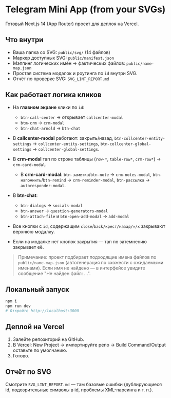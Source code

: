 
# Telegram Mini App (from your SVGs)

Готовый Next.js 14 (App Router) проект для деплоя на Vercel.

## Что внутри

- Ваша папка со SVG: `public/svg/` (14 файлов)
- Маркер доступных SVG: `public/manifest.json`
- Мэппинг логических имён → фактических файлов: `public/name-map.json`
- Простая система модалок и роутинга по `id` внутри SVG.
- Отчёт по проверке SVG: `SVG_LINT_REPORT.md`

## Как работает логика кликов

- На **главном экране** клики по `id`:
  - `btn-call-center` → открывает `callcenter-modal`
  - `btm-crm` → `crm-modal`
  - `btn-chat-arnold` → `btn-chat`

- В **callcenter-modal** работают: закрыть/назад, `btn-collcenter-entity-settings` → `collcenter-entity-settings`, `btn-collcenter-global-settings` → `collcenter-global-settings`.

- В **crm-modal** тап по строке таблицы (`row-*`, `table-row*`, `crm-row*`) → `crm-card-modal`.
  - В **crm-card-modal**: `btn-заметка`/`btn-note` → `crm-notes-modal`, `btn-напомнить`/`btn-remind` → `crm-reminder-modal`, `btn-рассылка` → `autoresponder-modal`.

- В **btn-chat**:
  - `btn-dialogs` → `socials-modal`
  - `btn-answer` → `question-generators-modal`
  - `btn-attach-file` и `btn-open-add-modal` → `add-modal`

- Все кнопки с `id`, содержащим `close`/`back/крест/назад/×/x` закрывают верхнюю модалку.
- Если на модалке нет кнопок закрытия — тап по затемнению закрывает её.

> Примечание: проект подбирает подходящие имена файлов по `public/name-map.json` (автогенерация по схожести с ожидаемыми именами). Если имя не найдено — в интерфейсе увидите сообщение "Не найден файл: ...".

## Локальный запуск

```bash
npm i
npm run dev
# Откройте http://localhost:3000
```

## Деплой на Vercel

1. Залейте репозиторий на GitHub.
2. В Vercel: New Project → импортируйте репо → Build Command/Output оставьте по умолчанию.
3. Готово.

## Отчёт по SVG

Смотрите `SVG_LINT_REPORT.md` — там базовые ошибки (дублирующиеся id, подозрительные символы в id, проблемы XML-парсинга и т. п.).

